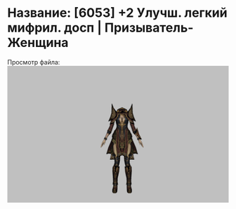 # Название: [6053] +2 Улучш. легкий мифрил. досп | Призыватель-Женщина

Просмотр файла:
![p090021.png](p090021.png)